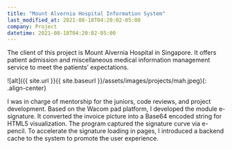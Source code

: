```yaml
---
title: "Mount Alvernia Hospital Information System"
last_modified_at: 2021-08-18T04:20:02-05:00
company: Project
datetime: 2021-08-18T04:20:02-05:00
---
```


The client of this project is Mount Alvernia Hospital in Singapore. It offers patient admission and miscellaneous medical information management service to meet the patients’ expectations.

![alt]({{ site.url }}{{ site.baseurl }}/assets/images/projects/mah.jpeg){: .align-center}

I was in charge of mentorship for the juniors, code reviews, and project development. Based on the Wacom pad platform, I developed the module e-signature. It converted the invoice picture into a Base64 encoded string for HTML5 visualization. The program captured the signature curve via e-pencil. To accelerate the signature loading in pages, I introduced a backend cache to the system to promote the user experience.
